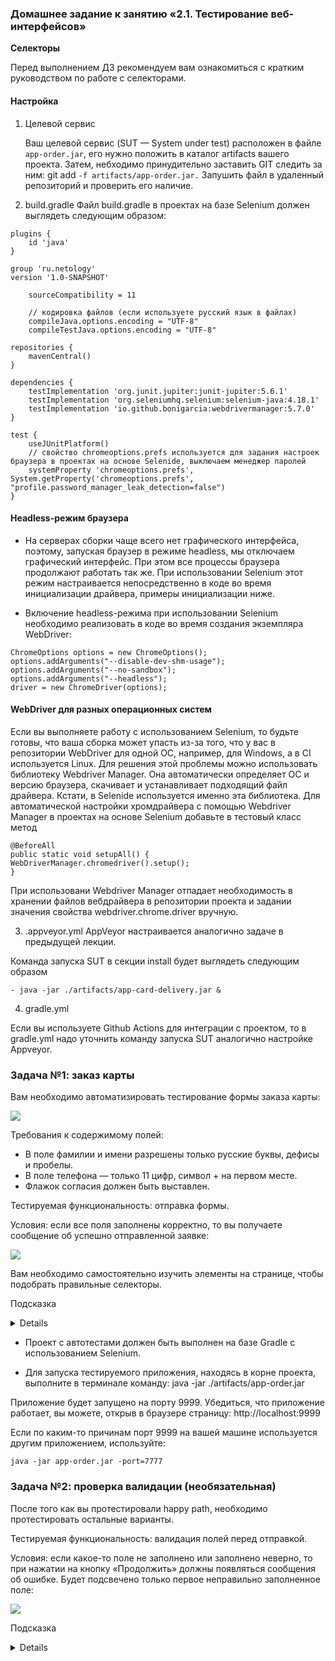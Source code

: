 ### Домашнее задание к занятию «2.1. Тестирование веб-интерфейсов»

 **Селекторы**

Перед выполнением ДЗ рекомендуем вам ознакомиться с кратким руководством по работе с селекторами.

#### Настройка
1. Целевой сервис

   Ваш целевой сервис (SUT — System under test) расположен в файле ````app-order.jar````, его нужно положить в каталог artifacts вашего проекта.
   Затем, небходимо принудительно заставить GIT следить за ним: git add `````-f artifacts/app-order.jar.`````
   Запушить файл в удаленный репозиторий и проверить его наличие.

2. build.gradle
   Файл build.gradle в проектах на базе Selenium должен выглядеть следующим образом:
````
plugins {
    id 'java'
}

group 'ru.netology'
version '1.0-SNAPSHOT'

    sourceCompatibility = 11

    // кодировка файлов (если используете русский язык в файлах)
    compileJava.options.encoding = "UTF-8"
    compileTestJava.options.encoding = "UTF-8"

repositories {
    mavenCentral()
}

dependencies {
    testImplementation 'org.junit.jupiter:junit-jupiter:5.6.1'
    testImplementation 'org.seleniumhq.selenium:selenium-java:4.18.1'
    testImplementation 'io.github.bonigarcia:webdrivermanager:5.7.0'
}

test {
    useJUnitPlatform()
    // свойство chromeoptions.prefs используется для задания настроек браузера в проектах на основе Selenide, выключаем менеджер паролей
    systemProperty 'chromeoptions.prefs', System.getProperty('chromeoptions.prefs', "profile.password_manager_leak_detection=false")
}

````

#### Headless-режим браузера
- На серверах сборки чаще всего нет графического интерфейса, поэтому, запуская браузер в режиме headless, мы отключаем графический интерфейс. При этом все процессы браузера продолжают работать так же. При использовании Selenium этот режим настраивается непосредственно в коде во время инициализации драйвера, примеры инициализации ниже.

- Включение headless-режима при использовании Selenium необходимо реализовать в коде во время создания экземпляра WebDriver:
````
ChromeOptions options = new ChromeOptions();
options.addArguments("--disable-dev-shm-usage");
options.addArguments("--no-sandbox");
options.addArguments("--headless");
driver = new ChromeDriver(options);
````

#### WebDriver для разных операционных систем

Если вы выполняете работу с использованием Selenium, то будьте готовы, что ваша сборка может упасть из-за того, что у вас в репозитории WebDriver для одной ОС, например, для Windows, а в CI используется Linux. Для решения этой проблемы можно использовать библиотеку Webdriver Manager. Она автоматически определяет ОС и версию браузера, скачивает и устанавливает подходящий файл драйвера. Кстати, в Selenide используется именно эта библиотека. Для автоматической настройки хромдрайвера с помощью Webdriver Manager в проектах на основе Selenium добавьте в тестовый класс метод
``````
@BeforeAll
public static void setupAll() {
WebDriverManager.chromedriver().setup();
}

``````

При использовани Webdriver Manager отпадает необходимость в хранении файлов вебдрайвера в репозитории проекта и задании значения свойства webdriver.chrome.driver вручную.

3. .appveyor.yml
   AppVeyor настраивается аналогично задаче в предыдущей лекции.

Команда запуска SUT в секции install будет выглядеть следующим образом
``````
- java -jar ./artifacts/app-card-delivery.jar &
``````
4. gradle.yml

Если вы используете Github Actions для интеграции с проектом, то в gradle.yml надо уточнить команду запуска SUT аналогично настройке Appveyor.

### Задача №1: заказ карты
Вам необходимо автоматизировать тестирование формы заказа карты:

![](https://github.com/netology-code/aqa-homeworks/raw/master/web/pic/order.png)

Требования к содержимому полей:

* В поле фамилии и имени разрешены только русские буквы, дефисы и пробелы.
* В поле телефона — только 11 цифр, символ + на первом месте.
* Флажок согласия должен быть выставлен.

Тестируемая функциональность: отправка формы.

Условия: если все поля заполнены корректно, то вы получаете сообщение об успешно отправленной заявке:

![](https://github.com/netology-code/aqa-homeworks/raw/master/web/pic/success.jpg)

Вам необходимо самостоятельно изучить элементы на странице, чтобы подобрать правильные селекторы.

Подсказка
<details>
Смотрите на `data-test-id` и внутри него ищите нужный вам `input` — используйте вложенность для селекторов.
</details>

* Проект с автотестами должен быть выполнен на базе Gradle с использованием Selenium.

* Для запуска тестируемого приложения, находясь в корне проекта, выполните в терминале команду: java -jar ./artifacts/app-order.jar

Приложение будет запущено на порту 9999. Убедиться, что приложение работает, вы можете, открыв в браузере страницу: http://localhost:9999

Если по каким-то причинам порт 9999 на вашей машине используется другим приложением, используйте:
``````
java -jar app-order.jar -port=7777

``````

### Задача №2: проверка валидации (необязательная)

После того как вы протестировали happy path, необходимо протестировать остальные варианты.

Тестируемая функциональность: валидация полей перед отправкой.

Условия: если какое-то поле не заполнено или заполнено неверно, то при нажатии на кнопку «Продолжить» должны появляться сообщения об ошибке. Будет подсвечено только первое неправильно заполненное поле:

![](https://github.com/netology-code/aqa-homeworks/raw/master/web/pic/error.png)

Подсказка
<details>
У некоторых элементов на странице появится css-класс `input_invalid`.
</details>